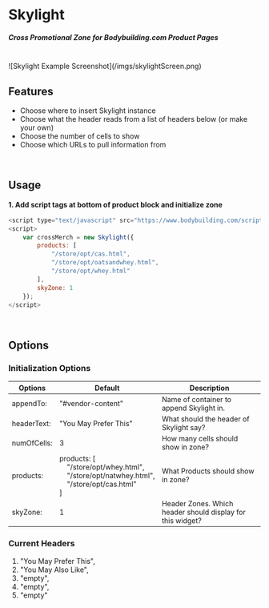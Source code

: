 # Skylight

##### Cross Promotional Zone for Bodybuilding.com Product Pages

<br />
![Skylight Example Screenshot](/imgs/skylightScreen.png)
<br />

## Features

* Choose where to insert Skylight instance
* Choose what the header reads from a list of headers below (or make your own)
* Choose the number of cells to show
* Choose which URLs to pull information from

<br />

## Usage
**1. Add script tags at bottom of product block and initialize zone**

```javascript
<script type="text/javascript" src="https://www.bodybuilding.com/scripts/skylight.min.js"/>
<script>
    var crossMerch = new Skylight({
        products: [
            "/store/opt/cas.html",
            "/store/opt/oatsandwhey.html",
            "/store/opt/whey.html"
        ],
        skyZone: 1
    });
</script>
```
<br />

## Options


### Initialization Options

Options | Default | Description
------------ | ------------- | -------------
appendTo: | "#vendor-content" | Name of container to append Skylight in.
headerText: | "You May Prefer This" | What should the header of Skylight say?
numOfCells: | 3 | How many cells should show in zone?
products: | products: [<br>&nbsp;&nbsp;&nbsp;&nbsp;"/store/opt/whey.html",<br />&nbsp;&nbsp;&nbsp;&nbsp;"/store/opt/natwhey.html",<br />&nbsp;&nbsp;&nbsp;&nbsp;"/store/opt/cas.html"<br />] | What Products should show in zone?
skyZone: | 1 | Header Zones. Which header should display for this widget?

### Current Headers

1. "You May Prefer This",
2. "You May Also Like",
3. "empty",
4. "empty",
5. "empty"

